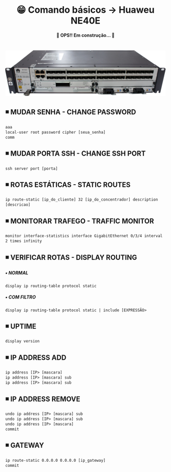 <h1 align="center">😁 Comando básicos -> Huaweu NE40E</h1>

<h4 align="center">
  🚧 OPS!! Em construção... 🚧
</h4>

<h1 align="center">
  <img alt="ne40e" title="ne40e" src="../img/ne40e.png" />
</h1>

## ◾ MUDAR SENHA - CHANGE PASSWORD
```
aaa
local-user root password cipher [seua_senha]
comm
```

## ◾ MUDAR PORTA SSH - CHANGE SSH PORT
    ssh server port [porta]

## ◾ ROTAS ESTÁTICAS - STATIC ROUTES
    ip route-static [ip_do_cliente] 32 [ip_do_concentrador] description [descricao]

## ◾ MONITORAR TRAFEGO - TRAFFIC MONITOR
	monitor interface-statistics interface GigabitEthernet 0/3/4 interval 2 times infinity

## ◾  VERIFICAR ROTAS - DISPLAY ROUTING
  ##### ▪️ NORMAL
    display ip routing-table protocol static

  ##### ▪️ COM FILTRO
    display ip routing-table protocol static | include [EXPRESSÃO>

## ◾ UPTIME
    display version

## ◾ IP ADDRESS ADD
    ip address [IP> [mascara]
    ip address [IP> [mascara] sub
    ip address [IP> [mascara] sub

## ◾ IP ADDRESS REMOVE
    undo ip address [IP> [mascara] sub
    undo ip address [IP> [mascara] sub
    undo ip address [IP> [mascara]
    commit

## ◾ GATEWAY
    ip route-static 0.0.0.0 0.0.0.0 [ip_gateway]
    commit